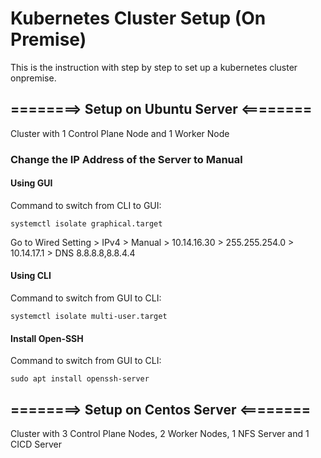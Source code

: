 # Kubernetes Cluster Setup (On Premise)
This is the instruction with step by step to set up a kubernetes cluster onpremise.

## ========> Setup on Ubuntu Server <========
Cluster with 1 Control Plane Node and 1 Worker Node
### Change the IP Address of the Server to Manual
#### Using GUI
Command to switch from CLI to GUI:
```
systemctl isolate graphical.target
```
Go to Wired Setting > IPv4 > Manual > 10.14.16.30 > 255.255.254.0 > 10.14.17.1 > DNS 8.8.8.8,8.8.4.4

#### Using CLI
Command to switch from GUI to CLI:
```
systemctl isolate multi-user.target
```
#### Install Open-SSH
Command to switch from GUI to CLI:
```
sudo apt install openssh-server
```




## ========> Setup on Centos Server <========
Cluster with 3 Control Plane Nodes, 2 Worker Nodes, 1 NFS Server and 1 CICD Server
